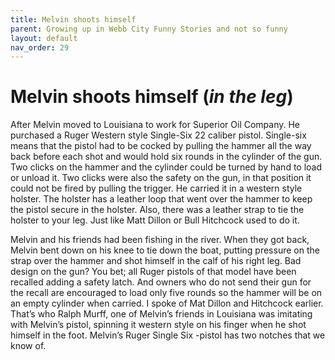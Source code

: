 ```yaml
---
title: Melvin shoots himself
parent: Growing up in Webb City Funny Stories and not so funny
layout: default
nav_order: 29
---
```


# Melvin shoots himself (*in the leg*)

After Melvin moved to Louisiana to work for Superior Oil Company. He purchased a Ruger Western style Single-Six 22 caliber pistol. Single-six means that the pistol had to be cocked by pulling the hammer all the way back before each shot and would hold six rounds in the cylinder of the gun. Two clicks on the hammer and the cylinder could be turned by hand to load or unload it. Two clicks were also the safety on the gun, in that position it could not be fired by pulling the trigger. He carried it in a western style holster. The holster has a leather loop that went over the hammer to keep the pistol secure in the holster. Also, there was a leather strap to tie the holster to your leg. Just like Matt Dillon or Bull Hitchcock used to do it.

Melvin and his friends had been fishing in the river. When they got back, Melvin bent down on his knee to tie down the boat, putting pressure on the strap over the hammer and shot himself in the calf of his right leg.  Bad design on the gun? You bet; all Ruger pistols of that model have been recalled adding a safety latch.  And owners who do not send their gun for the recall are encouraged to load only five rounds so the hammer will be on an empty cylinder when carried.  I spoke of Mat Dillon and Hitchcock earlier. That’s who Ralph Murff, one of Melvin’s friends in Louisiana was imitating with Melvin’s pistol, spinning it western style on his finger when he shot himself in the foot.  Melvin’s Ruger Single Six -pistol has two notches that we know of.
